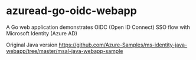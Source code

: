 # azuread-go-oidc-webapp

A Go web application demonstrates OIDC (Open ID Connect) SSO flow with Microsoft Identity (Azure AD)

Original Java version
https://github.com/Azure-Samples/ms-identity-java-webapp/tree/master/msal-java-webapp-sample

